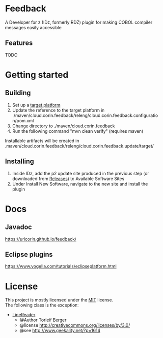 # Feedback
A Developer for z (IDz, formerly RDZ) plugin for making COBOL compiler messages easily accessible
## Features
TODO
# Getting started
## Building
1. Set up a [target platform](https://github.com/uricorin/feedback/wiki/Setting-up-a-target-platform)
2. Update the reference to the target platform in ./maven/cloud.corin.feedback/releng/cloud.corin.feedback.configuration/pom.xml 
3. Change directory to ./maven/cloud.corin.feedback
4. Run the following command "mvn clean verify" (requires maven)

Installable artifacts will be created in .maven/cloud.corin.feedback/releng/cloud.corin.feedback.update/target/

## Installing
1. Inside IDz, add the p2 update site produced in the previous step (or downloaded from [Releases](https://github.com/uricorin/feedback/releases)) to Available Software Sites
2. Under Install New Software, navigate to the new site and install the plugin 

# Docs
## Javadoc
https://uricorin.github.io/feedback/

## Eclipse plugins
https://www.vogella.com/tutorials/eclipseplatform.html


# License
This project is mostly licensed under the [MIT](LICENSE) license.  
The following class is the exception:
* [LineReader](maven/cloud.corin.feedback/bundles/cloud.corin.feedback.core/src/cloud/corin/common/rdz/LineReader.java)  
  * @Author Torleif Berger
  * @license http://creativecommons.org/licenses/by/3.0/
  * @see http://www.geekality.net/?p=1614

